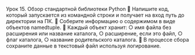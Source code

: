 Урок 15. Обзор стандартной библиотеки Python
📌 Напишите код, который запускается из командной строки и получает на вход путь до директории на ПК.
📌 Соберите информацию о содержимом в виде объектов namedtuple.
📌 Каждый объект хранит:
○ имя файла без расширения или название каталога,
○ расширение, если это файл,
○ флаг каталога,
○ название родительского каталога.
📌 В процессе сбора сохраните данные в текстовый файл используя логирование.